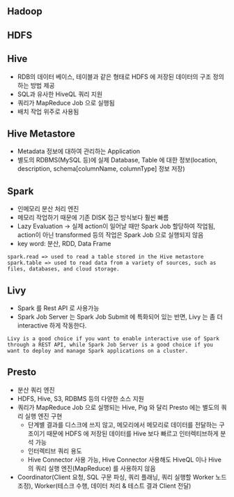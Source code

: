 ## Hadoop

## HDFS

## Hive

 - RDB의 데이터 베이스, 테이블과 같은 형태로 HDFS 에 저장된 데이터의 구조 정의하는 방법 제공
 - SQL과 유사한 HiveQL 쿼리 지원
 - 쿼리가 MapReduce Job 으로 실행됨
 - 배치 작업 위주로 사용됨

## Hive Metastore

 - Metadata 정보에 대하여 관리하는 Application
 - 별도의 RDBMS(MySQL 등)에 실제 Database, Table 에 대한 정보(location, description, schema[columnName, columnType] 정보 저장) 

## Spark

 - 인메모리 분산 처리 엔진
 - 메모리 작업하기 때문에 기존 DISK 접근 방식보다 훨씬 빠름
 - Lazy Evaluation -> 실제 action이 일어날 때만 Spark Job 할당하여 작업됨, action이 아닌 transformed 등의 작업은 Spark Job 으로 실행되지 않음
 - key word: 분산, RDD, Data Frame
```
spark.read => used to read a table stored in the Hive metastore
spark.table => used to read data from a variety of sources, such as files, databases, and cloud storage. 

```

## Livy

 - Spark 를 Rest API 로 사용가능
 - Spark Job Server 는 Spark Job Submit 에 특화되어 있는 반면, Livy 는 좀 더 interactive 하게 작동한다.
 ```
 Livy is a good choice if you want to enable interactive use of Spark through a REST API, while Spark Job Server is a good choice if you want to deploy and manage Spark applications on a cluster.
 ```

## Presto

 - 분산 쿼리 엔진
 - HDFS, Hive, S3, RDBMS 등의 다양한 소스 지원
 - 쿼리가 MapReduce Job 으로 실행되는 Hive, Pig 와 달리 Presto 에는 별도의 쿼리 실행 엔진 구현
   - 단계별 결과를 디스크에 쓰지 않고, 메모리에서 메모리로 데이터를 전달하는 구조이기 때문에 HDFS 에 저장된 데이터를 Hive 보다 빠르고 인터렉티브하게 분석 가능
   - 인터렉티브 쿼리 용도
   - Hive Connector 사용 가능, Hive Connector 사용해도 HiveQL 이나 Hive 의 쿼리 실행 엔진(MapReduce) 를 사용하지 않음
 - Coordinator(Client 요청, SQL 구문 파싱, 쿼리 플래닝, 쿼리 실행할 Worker 노드 조정), Worker(테스크 수행, 데이터 처리 & 테스트 결과 Client 전달)